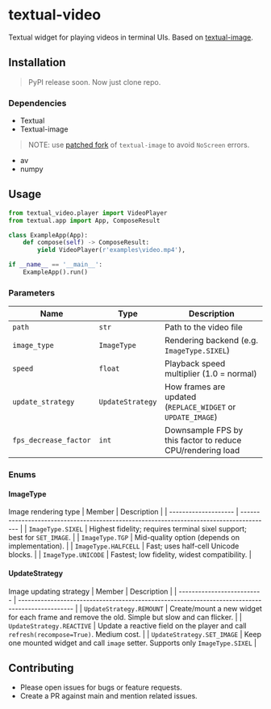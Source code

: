 # textual-video

Textual widget for playing videos in terminal UIs. Based on [textual-image](https://github.com/lnqs/textual-image).

## Installation
> PyPI release soon. Now just clone repo.

### Dependencies
 - Textual
 - Textual-image
 > NOTE: use [patched fork](https://github.com/firedotguy/textual-image/tree/fix-no-screen-error) of `textual-image` to avoid `NoScreen` errors.

 - av
 - numpy

## Usage
```python
from textual_video.player import VideoPlayer
from textual.app import App, ComposeResult

class ExampleApp(App):
    def compose(self) -> ComposeResult:
        yield VideoPlayer(r'examples\video.mp4'),

if __name__ == '__main__':
    ExampleApp().run()
```
### Parameters
| Name                  |             Type | Description                                                 |
| --------------------- | ---------------- | ----------------------------------------------------------- |
| `path`                |            `str` | Path to the video file                                      |
| `image_type`          |      `ImageType` | Rendering backend (e.g. `ImageType.SIXEL`)                  |
| `speed`               |          `float` | Playback speed multiplier (1.0 = normal)                    |
| `update_strategy`     | `UpdateStrategy` | How frames are updated (`REPLACE_WIDGET` or `UPDATE_IMAGE`) |
| `fps_decrease_factor` |            `int` | Downsample FPS by this factor to reduce CPU/rendering load  |

### Enums
#### ImageType
Image rendering type
| Member               | Description                                                                             |
| -------------------- | --------------------------------------------------------------------------------------- |
| `ImageType.SIXEL`    | Highest fidelity; requires terminal sixel support; best for `SET_IMAGE`.                |
| `ImageType.TGP`      | Mid-quality option (depends on implementation).                                         |
| `ImageType.HALFCELL` | Fast; uses half-cell Unicode blocks.                                                    |
| `ImageType.UNICODE`  | Fastest; low fidelity, widest compatibility.                                            |
#### UpdateStrategy
Image updating strategy
| Member                     | Description                                                                                     |
| -------------------------- | ----------------------------------------------------------------------------------------------- |
| `UpdateStrategy.REMOUNT`   | Create/mount a new widget for each frame and remove the old. Simple but slow and can flicker.   |
| `UpdateStrategy.REACTIVE`  | Update a reactive field on the player and call `refresh(recompose=True)`. Medium cost.          |
| `UpdateStrategy.SET_IMAGE` | Keep one mounted widget and call `image` setter. Supports only `ImageType.SIXEL`                |

## Contributing
 - Please open issues for bugs or feature requests.
 - Create a PR against main and mention related issues.